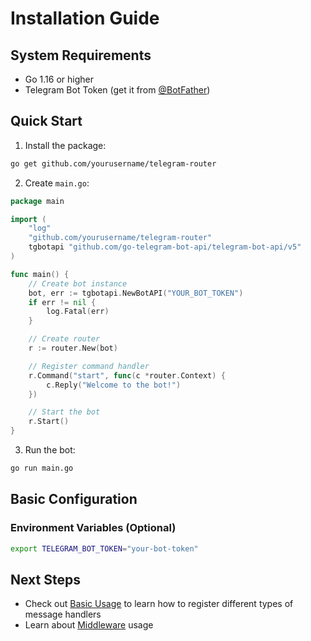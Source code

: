 # Installation Guide

## System Requirements

- Go 1.16 or higher
- Telegram Bot Token (get it from [@BotFather](https://t.me/BotFather))

## Quick Start

1. Install the package:

```bash
go get github.com/yourusername/telegram-router
```

2. Create `main.go`:

```go
package main

import (
    "log"
    "github.com/yourusername/telegram-router"
    tgbotapi "github.com/go-telegram-bot-api/telegram-bot-api/v5"
)

func main() {
    // Create bot instance
    bot, err := tgbotapi.NewBotAPI("YOUR_BOT_TOKEN")
    if err != nil {
        log.Fatal(err)
    }

    // Create router
    r := router.New(bot)

    // Register command handler
    r.Command("start", func(c *router.Context) {
        c.Reply("Welcome to the bot!")
    })

    // Start the bot
    r.Start()
}
```

3. Run the bot:

```bash
go run main.go
```

## Basic Configuration

### Environment Variables (Optional)

```bash
export TELEGRAM_BOT_TOKEN="your-bot-token"
```

## Next Steps

- Check out [Basic Usage](basic-usage.md) to learn how to register different types of message handlers
- Learn about [Middleware](middleware.md) usage 